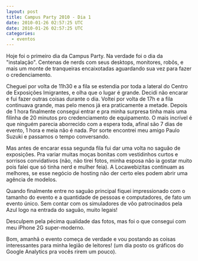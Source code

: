 ```yaml
---           
layout: post
title: Campus Party 2010 - Dia 1
date: 2010-01-26 02:57:25 UTC
date: 2010-01-26 02:57:25 UTC
categories: 
  - eventos
---
```


Hoje foi o primeiro dia da Campus Party. Na verdade foi o dia da "instalação". Centenas de nerds com seus desktops, monitores, robôs, e mais um monte de tranqueiras encaixotadas aguardando sua vez para fazer o credenciamento.

Cheguei por volta de 11h30 e a fila se estendia por toda a lateral do Centro de Exposições Imigrantes, e olha que o lugar é grande. Decidi não encarar e fui fazer outras coisas durante o dia. Voltei por volta de 17h e a fila continuava grande, mas pelo menos já era praticamente a metade. Depois de 1 hora finalmente consegui entrar e pra minha surpresa tinha mais uma filinha de 20 minutos pro credenciamento de equipamento. O mais incrível é que ninguém parecia aborrecido com a espera toda, afinal são 7 dias de evento, 1 hora e meia não é nada. Por sorte encontrei meu amigo Paulo Suzuki e passamos o tempo conversando.

Mas antes de encarar essa segunda fila fui dar uma volta no saguão de exposições. Pra variar muitas moças bonitas com vestidinhos curtos e sorrisos convidativos (não, não tirei fotos, minha esposa não ia gostar muito pois falei que só tinha nerd e mulher feia). A Locawebizitas continuam as melhores, se esse negócio de hosting não der certo eles podem abrir uma agência de modelos.

Quando finalmente entre no saguão principal fiquei impressionado com o tamanho do evento e a quantidade de pessoas e computadores, de fato um evento único. Sem contar com os simuladores de vôo patrocinados pela Azul logo na entrada do saguão, muito legais!

Desculpem pela pécima qualidade das fotos, mas foi o que consegui com meu iPhone 2G super-moderno.

Bom, amanhã o evento começa de verdade e vou postando as coisas interessantes para minha legião de leitores! (um dia posto os gráficos do Google Analytics pra vocês rirem um pouco).
